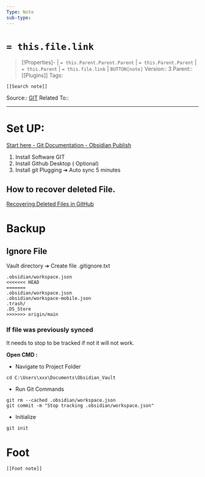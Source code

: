 ```yaml
---
Type: Note
sub-type: 
---
```

# `= this.file.link`
>[!Properties]- |  `= this.Parent.Parent.Parent` | `= this.Parent.Parent` | `= this.Parent` | `= this.file.link` | `BUTTON[note]` 
>Version:: 3
>Parent:: [[Plugins]]
>Tags:
```meta-bind-embed
[[Search note]]
```
Source:: [GIT](obsidian://show-plugin?id=obsidian-git)
Related To::
***
# Set UP:

[Start here - Git Documentation - Obsidian Publish](https://publish.obsidian.md/git-doc/Start+here)
1. Install Software GIT
2. Install Github Desktop ( Optional)
3. Install git Plugging ➔ Auto sync 5 minutes

## How to recover deleted File.
[Recovering Deleted Files in GitHub](https://rewind.com/blog/recovering-deleted-files-in-github/#:~:text=If%20you%20have%20not%20staged,exist%20in%20the%20index%20anymore.)

# Backup
## Ignore File
Vault directory ➔ Create file .gitignore.txt
```
.obsidian/workspace.json
<<<<<<< HEAD
=======
.obsidian/workspace.json
.obsidian/workspace-mobile.json
.trash/
.DS_Store
>>>>>>> origin/main
```
### If file was previously synced 

It needs to stop to be tracked if not it will not work.

**Open CMD :**
*  Navigate to Project Folder
```
cd C:\Users\xxx\Documents\Obsidian_Vault
```
*  Run Git Commands
```
git rm --cached .obsidian/workspace.json
git commit -m "Stop tracking .obsidian/workspace.json"
```
*  Initialize
```
git init
```






# Foot
```meta-bind-embed
[[Foot note]]
``` 